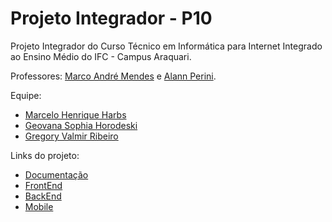 # Projeto Integrador - P10 
Projeto Integrador do Curso Técnico em Informática para Internet Integrado ao Ensino Médio do IFC - Campus Araquari.

Professores: [Marco André Mendes](github.com/marcoandre) e [Alann Perini](https://github.com/AlannKPerini).

Equipe:
- [Marcelo Henrique Harbs](github.com/MarceloHarbs)
- [Geovana Sophia Horodeski](github.com/horodeski)
- [Gregory Valmir Ribeiro](github.com/eugreg)

Links do projeto:

-  [Documentação](https://github.com/MarceloHarbs/P10-Documentcao)
-  [FrontEnd](https://github.com/horodeski/P10FrontEnd)
-  [BackEnd](github.com/marcoandre/pi-backend)
-  [Mobile](https://github.com/horodeski/P10Mobile)   
